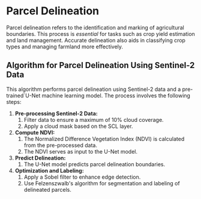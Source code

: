 # Parcel Delineation
Parcel delineation refers to the identification and marking of agricultural boundaries. 
This process is *essential* for tasks such as crop yield estimation and land management. 
Accurate delineation also aids in classifying crop types and managing farmland more effectively.
 
## Algorithm for Parcel Delineation Using Sentinel-2 Data  

This algorithm performs parcel delineation using Sentinel-2 data and a pre-trained`U-Net machine learning model. The process involves the following steps:
1. **Pre-processing Sentinel-2 Data:**
   1. Filter data to ensure a maximum of 10% cloud coverage.  
   2. Apply a cloud mask based on the SCL layer.  
2. **Compute NDVI:**
   1. The Normalized Difference Vegetation Index (NDVI) is calculated from the pre-processed data.
   2. The NDVI serves as input to the U-Net model. 
3. **Predict Delineation:**
   1. The U-Net model predicts parcel delineation boundaries. 
4. **Optimization and Labeling:**
   1. Apply a Sobel filter to enhance edge detection.  
   2. Use Felzenszwalb's algorithm for segmentation and labeling of delineated parcels.
 